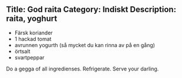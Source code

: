 Title: God raita
Category: Indiskt
Description: raita, yoghurt
---

* Färsk koriander
* 1 hackad tomat
* avrunnen yogurth (så mycket du kan rinna av på en gång)
* örtsalt
* svartpeppar

Do a gegga of all ingredienses. Refrigerate. Serve your darling.
